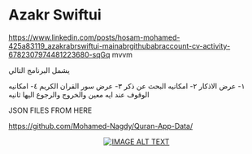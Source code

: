 # Azakr Swiftui

https://www.linkedin.com/posts/hosam-mohamed-425a83119_azakrabrswiftui-mainabrgithubabraccount-cv-activity-6782307974481223680-sqGq
mvvm

يشمل البرنامج التالي

١- عرض الاذكار 
٢- امكانيه البحث عن ذكر
٣- عرض سور القران الكريم 
٤- امكانيه الوقوف عند ايه معين والخروج والرجوع اليها ثانيه

JSON FILES FROM HERE

https://github.com/Mohamed-Nagdy/Quran-App-Data/

<div align="center">































  <a href="https://youtu.be/iVhy7oYFnA8"><img src="https://i3.ytimg.com/vi/iVhy7oYFnA8/maxresdefault.jpg" alt="IMAGE ALT TEXT"></a>

